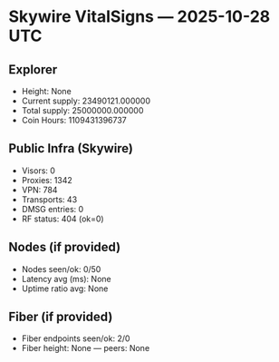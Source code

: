 # Skywire VitalSigns — 2025-10-28 UTC
## Explorer
- Height: None
- Current supply: 23490121.000000
- Total supply: 25000000.000000
- Coin Hours: 1109431396737

## Public Infra (Skywire)
- Visors: 0
- Proxies: 1342
- VPN: 784
- Transports: 43
- DMSG entries: 0
- RF status: 404 (ok=0)

## Nodes (if provided)
- Nodes seen/ok: 0/50
- Latency avg (ms): None
- Uptime ratio avg: None

## Fiber (if provided)
- Fiber endpoints seen/ok: 2/0
- Fiber height: None — peers: None
